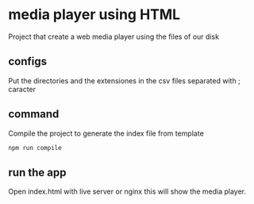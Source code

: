 # media player using HTML

Project that create a web media player using the files of our disk

## configs

Put the directories and the extensiones in the csv files separated with ; caracter

## command

Compile the project to generate the index file from template

```sh
npm run compile
```

## run the app

Open index.html with live server or nginx this will show the media player.